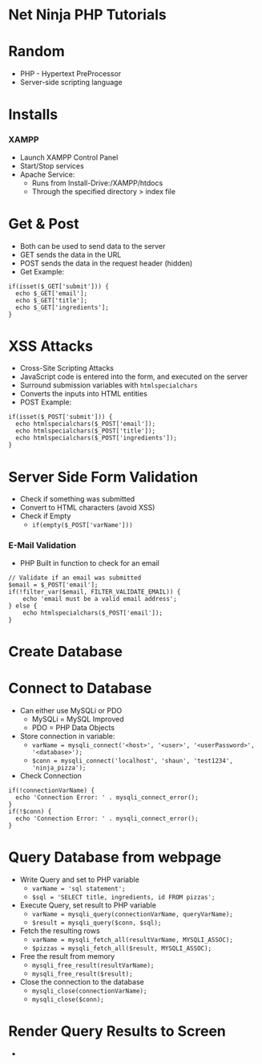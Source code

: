 
# Net Ninja PHP Tutorials

# Random

- PHP - Hypertext PreProcessor
- Server-side scripting language

# Installs

### XAMPP

- Launch XAMPP Control Panel
- Start/Stop services
- Apache Service:
  - Runs from Install-Drive:/XAMPP/htdocs
  - Through the specified directory > index file

# Get & Post

- Both can be used to send data to the server
- GET sends the data in the URL
- POST sends the data in the request header (hidden)
- Get Example:
```
if(isset($_GET['submit'])) {
  echo $_GET['email'];
  echo $_GET['title'];
  echo $_GET['ingredients'];
}
```

# XSS Attacks

- Cross-Site Scripting Attacks
- JavaScript code is entered into the form, and executed on the server
- Surround submission variables with `htmlspecialchars`
- Converts the inputs into HTML entities
- POST Example:
```
if(isset($_POST['submit'])) {
  echo htmlspecialchars($_POST['email']);
  echo htmlspecialchars($_POST['title']);
  echo htmlspecialchars($_POST['ingredients']);
}
```

# Server Side Form Validation

- Check if something was submitted
- Convert to HTML characters (avoid XSS)
- Check if Empty
  - `if(empty($_POST['varName']))`

### E-Mail Validation

- PHP Built in function to check for an email
```
// Validate if an email was submitted
$email = $_POST['email'];
if(!filter_var($email, FILTER_VALIDATE_EMAIL)) {
    echo 'email must be a valid email address';
} else {
    echo htmlspecialchars($_POST['email']);
}
```

# Create Database

# Connect to Database

- Can either use MySQLi or PDO
  - MySQLi = MySQL Improved
  - PDO = PHP Data Objects
- Store connection in variable:
  - `varName = mysqli_connect('<host>', '<user>', '<userPassword>', '<database>');`
  - `$conn = mysqli_connect('localhost', 'shaun', 'test1234', 'ninja_pizza');`
- Check Connection
```
if(!connectionVarName) {
  echo 'Connection Error: ' . mysqli_connect_error();
}
if(!$conn) {
  echo 'Connection Error: ' . mysqli_connect_error();
}
```

# Query Database from webpage

- Write Query and set to PHP variable
  - `varName = 'sql statement';`
  - `$sql = 'SELECT title, ingredients, id FROM pizzas';`
- Execute Query, set result to PHP variable
  - `varName = mysqli_query(connectionVarName, queryVarName);`
  - `$result = mysqli_query($conn, $sql);`
- Fetch the resulting rows
  - `varName = mysqli_fetch_all(resultVarName, MYSQLI_ASSOC);`
  - `$pizzas = mysqli_fetch_all($result, MYSQLI_ASSOC);`
- Free the result from memory
  - `mysqli_free_result(resultVarName);`
  - `mysqli_free_result($result);`
- Close the connection to the database
  - `mysqli_close(connectionVarName);`
  - `mysqli_close($conn);`

# Render Query Results to Screen

- 





